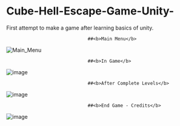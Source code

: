 # Cube-Hell-Escape-Game-Unity-
First attempt to make a game after learning basics of unity.

                                  
                                  ##<b>Main Menu</b>
![Main_Menu](https://user-images.githubusercontent.com/61588522/190511360-7834d132-51b8-47fc-a3ac-be8d7fa5ec91.png)<br/>

                                  ##<b>In Game</b>
![image](https://user-images.githubusercontent.com/61588522/190511590-d2e5fcfd-645c-4dc9-91e6-940cc00ebabd.png)<br/>

                                  ##<b>After Complete Levels</b>
![image](https://user-images.githubusercontent.com/61588522/190511811-896f0e5e-72ba-45c1-97c7-5c48ba36c195.png)<br/>

                                  ##<b>End Game - Credits</b>
![image](https://user-images.githubusercontent.com/61588522/190511937-4cccbf45-f752-4db5-9e48-f28c2ea4bd1f.png)<br/>

